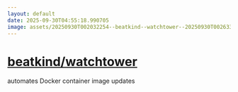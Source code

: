 ```yaml
---
layout: default
date: 2025-09-30T04:55:18.990705
image: assets/20250930T002032254--beatkind--watchtower--20250930T002633557--cropped.png
---
```


# [beatkind/watchtower](https://github.com/beatkind/watchtower)

automates Docker container image updates
